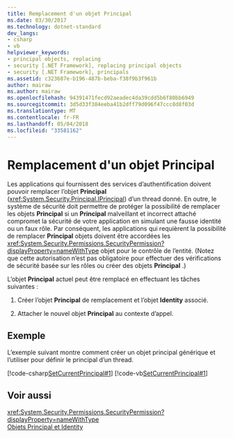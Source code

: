 ```yaml
---
title: Remplacement d'un objet Principal
ms.date: 03/30/2017
ms.technology: dotnet-standard
dev_langs:
- csharp
- vb
helpviewer_keywords:
- principal objects, replacing
- security [.NET Framework], replacing principal objects
- security [.NET Framework], principals
ms.assetid: c323687e-b196-487b-beba-f38f9b3f961b
author: mairaw
ms.author: mairaw
ms.openlocfilehash: 94391471fecd92aeadec4da39cdd5b6f80bb6949
ms.sourcegitcommit: 3d5d33f384eeba41b2dff79d096f47ccc8d8f03d
ms.translationtype: MT
ms.contentlocale: fr-FR
ms.lasthandoff: 05/04/2018
ms.locfileid: "33581162"
---
```

# <a name="replacing-a-principal-object"></a>Remplacement d'un objet Principal
Les applications qui fournissent des services d’authentification doivent pouvoir remplacer l’objet **Principal** (<xref:System.Security.Principal.IPrincipal>) d’un thread donné. En outre, le système de sécurité doit permettre de protéger la possibilité de remplacer les objets **Principal** si un **Principal** malveillant et incorrect attaché compromet la sécurité de votre application en simulant une fausse identité ou un faux rôle. Par conséquent, les applications qui requièrent la possibilité de remplacer **Principal** objets doivent être accordées les <xref:System.Security.Permissions.SecurityPermission?displayProperty=nameWithType> objet pour le contrôle de l’entité. (Notez que cette autorisation n’est pas obligatoire pour effectuer des vérifications de sécurité basée sur les rôles ou créer des objets **Principal** .)  
  
 L’objet **Principal** actuel peut être remplacé en effectuant les tâches suivantes :  
  
1.  Créer l’objet **Principal** de remplacement et l’objet **Identity** associé.  
  
2.  Attacher le nouvel objet **Principal** au contexte d’appel.  
  
## <a name="example"></a>Exemple  
 L’exemple suivant montre comment créer un objet principal générique et l’utiliser pour définir le principal d’un thread.  
  
 [!code-csharp[SetCurrentPrincipal#1](../../../samples/snippets/csharp/VS_Snippets_CLR/SetCurrentPrincipal/CS/program.cs#1)]
 [!code-vb[SetCurrentPrincipal#1](../../../samples/snippets/visualbasic/VS_Snippets_CLR/SetCurrentPrincipal/VB/program.vb#1)]  
  
## <a name="see-also"></a>Voir aussi  
 <xref:System.Security.Permissions.SecurityPermission?displayProperty=nameWithType>  
 [Objets Principal et Identity](../../../docs/standard/security/principal-and-identity-objects.md)
